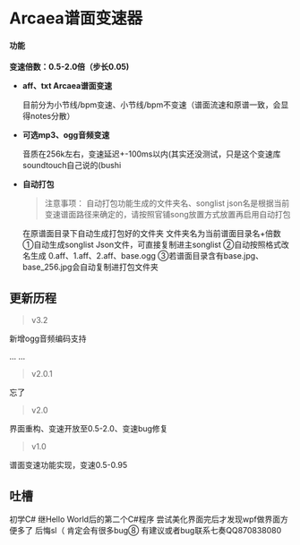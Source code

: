 # Arcaea谱面变速器


#### 功能
**变速倍数：0.5-2.0倍（步长0.05)**
- **aff、txt Arcaea谱面变速**

	目前分为小节线/bpm变速、小节线/bpm不变速（谱面流速和原谱一致，会显得notes分散）
	
- **可选mp3、ogg音频变速**

	音质在256k左右，变速延迟+-100ms以内(其实还没测试，只是这个变速库soundtouch自己说的(bushi
	
- **自动打包**
	> 注意事项：
	>自动打包功能生成的文件夹名、songlist json名是根据当前变速谱面路径来确定的，请按照官铺song放置方式放置再启用自动打包
	
	在原谱面目录下自动生成打包好的文件夹
	文件夹名为当前谱面目录名+倍数
	①自动生成songlist Json文件，可直接复制进主songlist
	②自动按照格式改名生成 0.aff、1.aff、2.aff、base.ogg
	③若谱面目录含有base.jpg、base_256.jpg会自动复制进打包文件夹


## 更新历程
> v3.2

新增ogg音频编码支持

... ...
> v2.0.1

忘了


> v2.0

界面重构、变速开放至0.5-2.0、变速bug修复

> v1.0

谱面变速功能实现，变速0.5-0.95

## 吐槽

初学C# 继Hello World后的第二个C#程序
尝试美化界面完后才发现wpf做界面方便多了 后悔sl（
肯定会有很多bug⑧
有建议或者bug联系七奏QQ870838080
